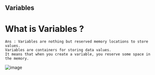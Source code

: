 ## Variables
# What is Variables ?
``` 
Ans : Variables are nothing but reserved memory locations to store values.
Variables are containers for storing data values.
It means that when you create a variable, you reserve some space in the memory.

```
![image](https://user-images.githubusercontent.com/116889143/202208211-c340af3a-cc53-4175-bf91-bb55bdf30641.png)
